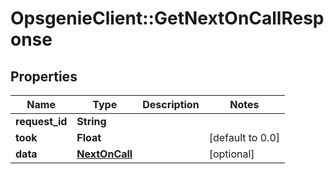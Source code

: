 # OpsgenieClient::GetNextOnCallResponse

## Properties
Name | Type | Description | Notes
------------ | ------------- | ------------- | -------------
**request_id** | **String** |  | 
**took** | **Float** |  | [default to 0.0]
**data** | [**NextOnCall**](NextOnCall.md) |  | [optional] 


